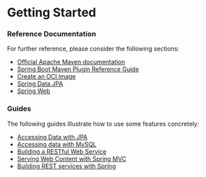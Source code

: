 # Getting Started

### Reference Documentation
For further reference, please consider the following sections:

* [Official Apache Maven documentation](https://maven.apache.org/guides/index.html)
* [Spring Boot Maven Plugin Reference Guide](https://docs.spring.io/spring-boot/docs/3.0.5-SNAPSHOT/maven-plugin/reference/html/)
* [Create an OCI image](https://docs.spring.io/spring-boot/docs/3.0.5-SNAPSHOT/maven-plugin/reference/html/#build-image)
* [Spring Data JPA](https://docs.spring.io/spring-boot/docs/3.0.5-SNAPSHOT/reference/htmlsingle/#data.sql.jpa-and-spring-data)
* [Spring Web](https://docs.spring.io/spring-boot/docs/3.0.5-SNAPSHOT/reference/htmlsingle/#web)

### Guides
The following guides illustrate how to use some features concretely:

* [Accessing Data with JPA](https://spring.io/guides/gs/accessing-data-jpa/)
* [Accessing data with MySQL](https://spring.io/guides/gs/accessing-data-mysql/)
* [Building a RESTful Web Service](https://spring.io/guides/gs/rest-service/)
* [Serving Web Content with Spring MVC](https://spring.io/guides/gs/serving-web-content/)
* [Building REST services with Spring](https://spring.io/guides/tutorials/rest/)


